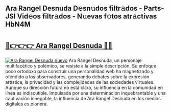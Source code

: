 ## Ara Rangel Desnuda D𝚎sn𝚞dos filtr𝚊dos - Parts-JSI Vid𝚎os filtr𝚊dos - N𝚞evas f𝚘tos atr𝚊ctivas HbN4M

# <h2><a href="http://mb4qtw.tromn.icu/?c=Ara+Rangel+Desnuda">🔗👉👉👉 Ara Rangel Desnuda 🔗🔗</a></h2>

[![Ara Rangel Desnuda nuevo](https://i.imgur.com/pEAQMta.gif)](http://mb4qtw.tromn.icu/?c=Ara+Rangel+Desnuda)
Ara Rangel Desnuda, un personaje multifacético y polémico, se resiste a la simple descripción. Su enfoque poco ortodoxo para construir una personalidad web ha magnetizado y ofendido a los observadores, generando debates sobre la expresión artística, la privacidad y las complejidades de las sociedades virtuales. Aunque su dirección futura no está clara, su influencia en la comunidad en línea es indiscutible. Impulsada por una determinación inquebrantable y una cautivación innegable, la influencia de Ara Rangel Desnuda en los medios digitales es pionera.
